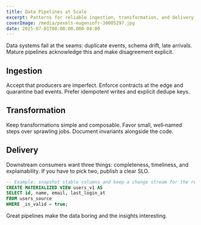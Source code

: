 ```yaml
---
title: Data Pipelines at Scale
excerpt: Patterns for reliable ingestion, transformation, and delivery across evolving schemas.
coverImage: /media/pexels-eugeniofr-30005297.jpg
date: 2025-07-01T08:00:00.000-04:00
---
```


Data systems fail at the seams: duplicate events, schema drift, late arrivals. Mature pipelines acknowledge this and make disagreement explicit.

## Ingestion

Accept that producers are imperfect. Enforce contracts at the edge and quarantine bad events. Prefer idempotent writes and explicit dedupe keys.

## Transformation

Keep transformations simple and composable. Favor small, well‑named steps over sprawling jobs. Document invariants alongside the code.

## Delivery

Downstream consumers want three things: completeness, timeliness, and explainability. If you have to pick two, publish a clear SLO.

```sql
-- Example: snapshot stable columns and keep a change stream for the rest
CREATE MATERIALIZED VIEW users_v1 AS
SELECT id, name, email, last_login_at
FROM users_source
WHERE _is_valid = true;
```

Great pipelines make the data boring and the insights interesting.
